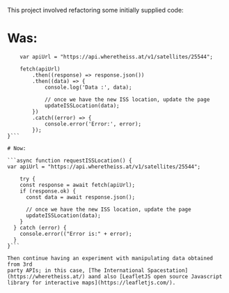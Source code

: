 This project involved refactoring some initially supplied code:

# Was:
```function requestISSLocation() {
    var apiUrl = "https://api.wheretheiss.at/v1/satellites/25544";

    fetch(apiUrl)
        .then((response) => response.json())
        .then((data) => {
            console.log('Data :', data);

            // once we have the new ISS location, update the page
            updateISSLocation(data);
        })
        .catch((error) => {
            console.error('Error:', error);
        });
}```

# Now:

```async function requestISSLocation() {
var apiUrl = "https://api.wheretheiss.at/v1/satellites/25544";

    try {
    const response = await fetch(apiUrl);
    if (response.ok) {
      const data = await response.json();

      // once we have the new ISS location, update the page
      updateISSLocation(data);
    }
  } catch (error) {
    console.error(("Error is:" + error);
  }
}```

Then continue having an experiment with manipulating data obtained from 3rd
party APIs; in this case, [The International Spacestation](https://wheretheiss.at/) aand also [LeafletJS open source Javascript library for interactive maps](https://leafletjs.com/).
